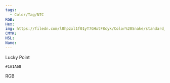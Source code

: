 ```yaml
---
tags:
  - Color/Tag/NTC
RGB:
Hex:
img: https://filedn.com/l0hpzxl1f01yT7GHxtF8cyk/Color%20Snake/standard_csv_to_svg//1A1A68.svg
CMYK:
HSL:
Name:
---
```

Lucky Point
```palette
#1A1A68
```
RGB
